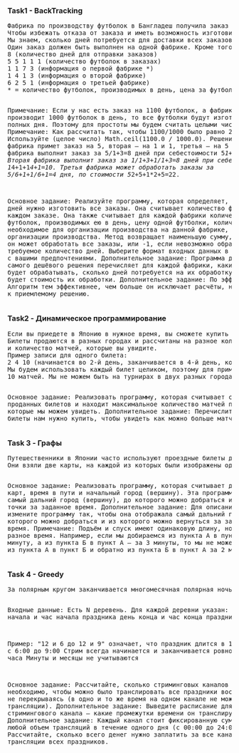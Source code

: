 <h3>Task1 - BackTracking</h3>
<pre>
Фабрика по производству футболок в Бангладеш получила заказ на слишком большое количество футболок разных типов.
Чтобы избежать отказа от заказа и иметь возможность изготовить футболки вовремя, было решено разделить заказ на более мелкие заказы в зависимости от типа футболки и перенести каждый из них на отдельную фабрику.
Мы знаем, сколько дней потребуется для доставки всех заказов. Мы знаем количество футболок в каждом заказе.
Один заказ должен быть выполнен на одной фабрике. Кроме того, мы знаем, сколько футболок каждая фабрика может производить в день, сколько стоит производство одной футболки, сколько дней требуется на подготовку производства и какова стоимость наладки производства нового продукта. Пример ввода (заказы показаны фиолетовым цветом, а цены — красным):
8 (количество дней для отправки заказов)
5 5 1 1 1 (количество футболок в заказах)
1 1 7 3 (информация о первой фабрике *)
1 4 1 3 (информация о второй фабрике)
6 2 5 1 (информация о третьей фабрике)
* = количество футболок, производимых в день, цена за футболку, стоимость настройки производственной линии, количество дней до начала производства.
  
Примечание: Если у нас есть заказ на 1100 футболок, а фабрика производит 1000 футболок в день, то все футболки будут изготовлены за 2 полных дня. Поэтому для простоты мы будем считать целыми числами.
Примечание: Как рассчитать так, чтобы 1100/1000 было равно 2? Используйте (целое число) Math.ceil(1100.0 / 1000.0).
Решение: Первая фабрика примет заказ на 5, вторая — на 1 и 1, третья — на 5 и 1. Первая фабрика выполнит заказ за 5/1+3=8 дней при себестоимости 5*1+7=12. Вторая фабрика выполнит заказ за 1/1+3+1/1+3=8 дней при себестоимости 1*4+1+1*4+1=10. Третья фабрика может обработать заказы за 5/6+1+1/6+1=4 дня, по стоимости 5*2+5+1*2+5=22.

Основное задание: Реализуйте программу, которая определяет, сколько дней нужно
изготовить все заказы. Она считывает количество футболок в каждом заказе. Она также считывает для каждой фабрики количество футболок,
производимых ею в день, цену одной футболки, количество дней, необходимое для организации производства на данной фабрике,
и стоимость организации производства. Метод возвращает наименьшую сумму, за которую он может обработать все заказы,
или -1, если невозможно обработать их за требуемое количество дней. Выберите формат входных данных в соответствии с вашими предпочтениями.
Дополнительное задание: Программа для поиска самого дешёвого решения перечисляет для каждой фабрики, какие заказы она будет обрабатывать, сколько дней потребуется на их обработку и какова будет стоимость их обработки.
Дополнительное задание: По эффективности. Алгоритм тем эффективнее, чем больше он исключает расчёты, не приводящие к приемлемому решению.
</pre>

<h3>Task2 - Динамическое программирование</h3> 
<pre>
Если вы приедете в Японию в нужное время, вы сможете купить билеты на турнир по сумо.
Билеты продаются в разных городах и рассчитаны на разное количество матчей. Для каждого билета вам известны день первого матча, день последнего матча
и количество матчей, которые вы увидите.
Пример записи для одного билета:
2 4 10 (начинается во 2-й день, заканчивается в 4-й день, количество матчей на билете 10)
Мы будем использовать каждый билет целиком, поэтому для примера билета мы будем на турнире во 2-й, 3-й и 4-й дни и увидим
10 матчей. Мы не можем быть на турнирах в двух разных городах в один и тот же день.

Основное задание: Реализовать программу, которая считывает список проданных билетов и находит максимальное количество матчей по сумо, которые мы можем увидеть.
Дополнительное задание: Перечислите, какие билеты нам нужно купить, чтобы увидеть как можно больше матчей.
</pre>

<h3>Task 3 - Графы</h3> 
<pre>
Путешественники в Японии часто используют проездные билеты для неограниченного количества поездок по железнодорожной сети. Эта сеть позволяет ездить на медленных пригородных поездах, поездах дальнего следования и даже на скоростных поездах Синкансэн. Лукаш, Петя и Золи решили, что в один из дней своего пребывания они проедут на поезде как можно дальше.
Они взяли две карты, на каждой из которых были изображены одинаковые города (вершины) и рёбра (соединения между ними). Карты отличаются тем, что на одной из них на рёбрах указаны расстояния между городами в км, а на другой — время в пути между ними в минутах.
  
Основное задание: Реализовать программу, которая считывает данные с карт, время в пути и начальный город (вершину). Эта программа вернёт самый дальний город (вершину), до которого можно добраться из начальной точки за заданное время.
Дополнительное задание: Для описания маршрута измените программу так, чтобы она отображала самый дальний город, до которого можно добраться и из которого можно вернуться за заданное время.
Примечание: Подъём и спуск имеют одинаковую длину, но занимают разное время. Например, если мы добираемся из пункта А в пункт Б за 1 минуту, а из пункта Б в пункт А — за 3 минуты, то мы не можем добраться из пункта А в пункт Б и обратно из пункта Б в пункт А за 2 минуты.
</pre>

<h3>Task 4 - Greedy</h3> 
<pre>
За полярным кругом заканчивается многомесячная полярная ночь, и, наконец, восходит солнце. В каждой деревне этот восход солнца сопровождается каким-то праздником. Телевидение хочет быть частью этого события и транслировать кадры праздников во всех деревнях через онлайн стримы.

Входные данные:
Есть N деревень. Для каждой деревни указан:
день начала и час начала праздника
день конца и час конца праздника

Пример:
"12 и 6 до 12 и 9" означает, что праздник длится в 12-й день с 6:00 до 9:00
Стрим всегда начинается и заканчивается ровно в начале часа
Минуты и месяцы не учитываются

Основное задание: Рассчитайте, сколько стриминговых каналов необходимо, чтобы можно было транслировать все праздники восхода солнца, не перекрываясь (в одно и то же время на одном канале не может быть две трансляции).
Дополнительное задание: Выведите расписание для каждого стримингового канала – какие промежутки времени он транслирует.
Дополнительное задание: Каждый канал стоит фиксированную сумму X € за любой объем трансляций в течение одного дня (с 00:00 до 24:00).
Рассчитайте, сколько всего денег нужно заплатить за все каналы для трансляции всех праздников.
</pre>
